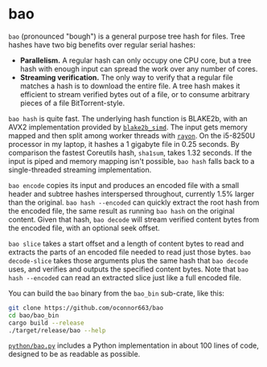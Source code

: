 # bao

`bao` (pronounced "bough") is a general purpose tree hash for files.
Tree hashes have two big benefits over regular serial hashes:

- **Parallelism.** A regular hash can only occupy one CPU core, but a
  tree hash with enough input can spread the work over any number of
  cores.
- **Streaming verification.** The only way to verify that a regular file
  matches a hash is to download the entire file. A tree hash makes it
  efficient to stream verified bytes out of a file, or to consume
  arbitrary pieces of a file BitTorrent-style.

`bao hash` is quite fast. The underlying hash function is BLAKE2b, with
an AVX2 implementation provided by
[`blake2b_simd`](https://github.com/oconnor663/blake2b_simd). The input
gets memory mapped and then split among worker threads with
[`rayon`](https://github.com/rayon-rs/rayon). On the i5-8250U processor
in my laptop, it hashes a 1 gigabyte file in 0.25 seconds. By comparison
the fastest Coreutils hash, `sha1sum`, takes 1.32 seconds. If the input
is piped and memory mapping isn't possible, `bao hash` falls back to a
single-threaded streaming implementation.

`bao encode` copies its input and produces an encoded file with a small
header and subtree hashes interspersed throughout, currently 1.5% larger
than the original. `bao hash --encoded` can quickly extract the root
hash from the encoded file, the same result as running `bao hash` on the
original content. Given that hash, `bao decode` will stream verified
content bytes from the encoded file, with an optional seek offset.

`bao slice` takes a start offset and a length of content bytes to read
and extracts the parts of an encoded file needed to read just those
bytes. `bao decode-slice` takes those arguments plus the same hash that
`bao decode` uses, and verifies and outputs the specified content bytes.
Note that `bao hash --encoded` can read an extracted slice just like a
full encoded file.

You can build the `bao` binary from the `bao_bin` sub-crate, like this:

```bash
git clone https://github.com/oconnor663/bao
cd bao/bao_bin
cargo build --release
./target/release/bao --help
```

[`python/bao.py`](python/bao.py) includes a Python implementation in
about 100 lines of code, designed to be as readable as possible.

